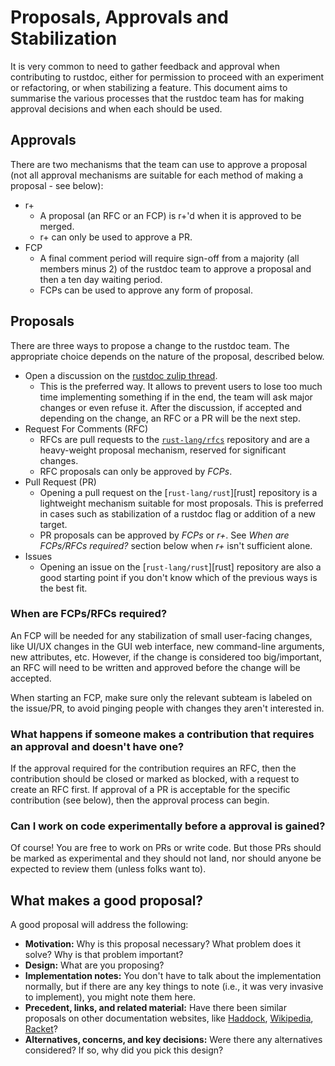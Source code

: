 # Proposals, Approvals and Stabilization
It is very common to need to gather feedback and approval when contributing to rustdoc, either
for permission to proceed with an experiment or refactoring, or when stabilizing a feature. This
document aims to summarise the various processes that the rustdoc team has for making approval
decisions and when each should be used.

## Approvals
There are two mechanisms that the team can use to approve a proposal (not all approval mechanisms
are suitable for each method of making a proposal - see below):

- r+
  - A proposal (an RFC or an FCP) is r+'d when it is approved to be merged.
  - r+ can only be used to approve a PR.
- FCP
  - A final comment period will require sign-off from a majority (all members minus 2)
    of the rustdoc team to approve a proposal and then a ten day waiting period.
  - FCPs can be used to approve any form of proposal.

## Proposals
There are three ways to propose a change to the rustdoc team. The appropriate choice depends on
the nature of the proposal, described below.

- Open a discussion on the [rustdoc zulip thread].
  - This is the preferred way. It allows to prevent users to lose too much time implementing
    something if in the end, the team will ask major changes or even refuse it. After the
    discussion, if accepted and depending on the change, an RFC or a PR will be the next step.
- Request For Comments (RFC)
  - RFCs are pull requests to the [`rust-lang/rfcs`][rfcs] repository and are a heavy-weight
    proposal mechanism, reserved for significant changes.
  - RFC proposals can only be approved by *FCPs*.
- Pull Request (PR)
  - Opening a pull request on the [`rust-lang/rust`][rust] repository is a lightweight
    mechanism suitable for most proposals. This is preferred in cases such as stabilization
    of a rustdoc flag or addition of a new target.
  - PR proposals can be approved by *FCPs* or *r+*. See *When are FCPs/RFCs required?*
    section below when *r+* isn't sufficient alone.
- Issues
  - Opening an issue on the [`rust-lang/rust`][rust] repository are also a good starting
    point if you don't know which of the previous ways is the best fit.

[rustdoc zulip thread]: https://rust-lang.zulipchat.com/#narrow/channel/266220-t-rustdoc

### When are FCPs/RFCs required?

An FCP will be needed for any stabilization of small user-facing changes, like UI/UX changes in
the GUI web interface, new command-line arguments, new attributes, etc. However, if the change
is considered too big/important, an RFC will need to be written and approved before the change
will be accepted.

When starting an FCP, make sure only the relevant subteam is labeled on the issue/PR, to avoid
pinging people with changes they aren't interested in.

### What happens if someone makes a contribution that requires an approval and doesn't have one?
If the approval required for the contribution requires an RFC, then the contribution
should be closed or marked as blocked, with a request to create an RFC first. If approval of
a PR is acceptable for the specific contribution (see below), then the approval process can begin.

### Can I work on code experimentally before a approval is gained?
Of course! You are free to work on PRs or write code. But those PRs should be marked as
experimental and they should not land, nor should anyone be expected to review them (unless
folks want to).

## What makes a good proposal?
A good proposal will address the following:

* **Motivation:** Why is this proposal necessary? What problem does it solve? Why is that problem
  important?
* **Design:** What are you proposing?
* **Implementation notes:** You don't have to talk about the implementation normally, but if there
  are any key things to note (i.e., it was very invasive to implement), you might note them here.
* **Precedent, links, and related material:** Have there been similar proposals on other
  documentation websites, like [Haddock], [Wikipedia], [Racket]?
* **Alternatives, concerns, and key decisions:** Were there any alternatives considered? If so, why
  did you pick this design?

[rfcs]: https://github.com/rust-lang/rfcs
[Haddock]: https://haskell-haddock.readthedocs.io/latest/
[Wikipedia]: https://www.wikipedia.org/
[Racket]: https://docs.racket-lang.org/
